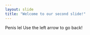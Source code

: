 ```yaml
---
layout: slide
title: "Welcome to our second slide!"
---
```

Penis lel
Use the left arrow to go back!
